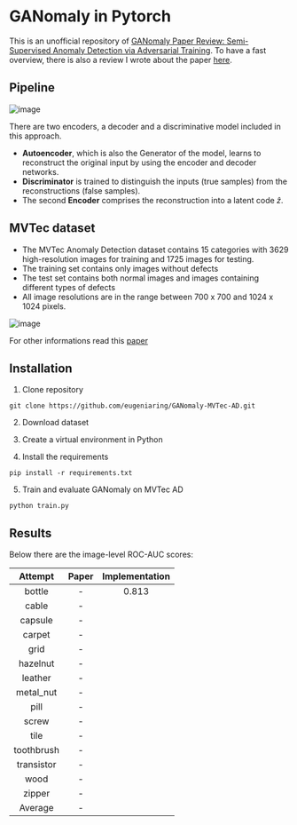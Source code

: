 # GANomaly in Pytorch

This is an unofficial repository of [GANomaly Paper Review: Semi-Supervised Anomaly Detection via Adversarial Training](https://arxiv.org/abs/1805.06725). To have a fast overview, there is also a review I wrote about the paper [here](https://medium.com/p/a6f7a64a265f).

## Pipeline 

![image](https://miro.medium.com/max/1400/1*kpZKFb8l-TIRC9SVB2ET_w.png)

 There are two encoders, a decoder and a discriminative model included in this approach.

* **Autoencoder**, which is also the Generator of the model, learns to reconstruct the original input by using the encoder and decoder networks.
* **Discriminator** is trained to distinguish the inputs (true samples) from the reconstructions (false samples).
* The second **Encoder** comprises the reconstruction into a latent code $\hat{z}$.

## MVTec dataset

* The MVTec Anomaly Detection dataset contains 15 categories with 3629 high-resolution images for training and 1725 images for testing. 
* The training set contains only images without defects 
* The test set contains both normal images and images containing different types of defects
* All image resolutions are in the range between 700 x 700 and 1024 x 1024 pixels.

![image](https://user-images.githubusercontent.com/61031596/175270521-a0829113-fa8b-493f-b28e-b8c0bf129d3b.png)

For other informations read this [paper](https://openaccess.thecvf.com/content_CVPR_2019/papers/Bergmann_MVTec_AD_--_A_Comprehensive_Real-World_Dataset_for_Unsupervised_Anomaly_CVPR_2019_paper.pdf)

## Installation

1. Clone repository

```
git clone https://github.com/eugeniaring/GANomaly-MVTec-AD.git
````

2. Download dataset

3. Create a virtual environment in Python

4. Install the requirements

```
pip install -r requirements.txt
````
5. Train and evaluate GANomaly on MVTec AD

```
python train.py
````

## Results 

Below there are the image-level ROC-AUC scores:

| Attempt | Paper    | Implementation    |
| :---:   | :---: | :---: |
| bottle | -   | 0.813   |
| cable | -   |    |
| capsule | -   |    |
| carpet | -   |    |
| grid | -   |    |
| hazelnut | -   |    |
| leather | -   |    |
| metal_nut | -   |    |
| pill | -   |    |
| screw | -   |    |
| tile | -   |    |
| toothbrush | -   |    |
| transistor | -   |    |
| wood | -   |    |
| zipper | -   |    |
| Average | -   |    |



